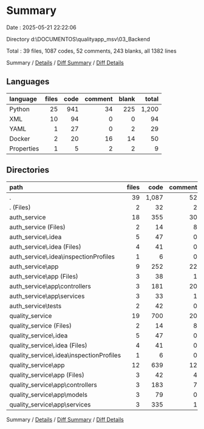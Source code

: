 # Summary

Date : 2025-05-21 22:22:06

Directory d:\\DOCUMENTOS\\qualityapp_msv\\03_Backend

Total : 39 files,  1087 codes, 52 comments, 243 blanks, all 1382 lines

Summary / [Details](details.md) / [Diff Summary](diff.md) / [Diff Details](diff-details.md)

## Languages
| language | files | code | comment | blank | total |
| :--- | ---: | ---: | ---: | ---: | ---: |
| Python | 25 | 941 | 34 | 225 | 1,200 |
| XML | 10 | 94 | 0 | 0 | 94 |
| YAML | 1 | 27 | 0 | 2 | 29 |
| Docker | 2 | 20 | 16 | 14 | 50 |
| Properties | 1 | 5 | 2 | 2 | 9 |

## Directories
| path | files | code | comment | blank | total |
| :--- | ---: | ---: | ---: | ---: | ---: |
| . | 39 | 1,087 | 52 | 243 | 1,382 |
| . (Files) | 2 | 32 | 2 | 4 | 38 |
| auth_service | 18 | 355 | 30 | 95 | 480 |
| auth_service (Files) | 2 | 14 | 8 | 9 | 31 |
| auth_service\\.idea | 5 | 47 | 0 | 0 | 47 |
| auth_service\\.idea (Files) | 4 | 41 | 0 | 0 | 41 |
| auth_service\\.idea\\inspectionProfiles | 1 | 6 | 0 | 0 | 6 |
| auth_service\\app | 9 | 252 | 22 | 77 | 351 |
| auth_service\\app (Files) | 3 | 38 | 1 | 9 | 48 |
| auth_service\\app\\controllers | 3 | 181 | 20 | 58 | 259 |
| auth_service\\app\\services | 3 | 33 | 1 | 10 | 44 |
| auth_service\\tests | 2 | 42 | 0 | 9 | 51 |
| quality_service | 19 | 700 | 20 | 144 | 864 |
| quality_service (Files) | 2 | 14 | 8 | 9 | 31 |
| quality_service\\.idea | 5 | 47 | 0 | 0 | 47 |
| quality_service\\.idea (Files) | 4 | 41 | 0 | 0 | 41 |
| quality_service\\.idea\\inspectionProfiles | 1 | 6 | 0 | 0 | 6 |
| quality_service\\app | 12 | 639 | 12 | 135 | 786 |
| quality_service\\app (Files) | 3 | 42 | 4 | 13 | 59 |
| quality_service\\app\\controllers | 3 | 183 | 7 | 46 | 236 |
| quality_service\\app\\models | 3 | 79 | 0 | 6 | 85 |
| quality_service\\app\\services | 3 | 335 | 1 | 70 | 406 |

Summary / [Details](details.md) / [Diff Summary](diff.md) / [Diff Details](diff-details.md)